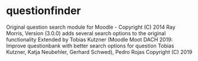 # questionfinder
Original question search module for Moodle - Copyright (C) 2014 Ray Morris, Version (3.0.0) adds several search options to the original functionality Extended by Tobias Kutzner (Moodle Moot DACH 2019: Improve questionbank with better search options for question Tobias Kutzner, Katja Neubehler, Gerhard Schwed), Pedro Rojas Copyright (C) 2019
